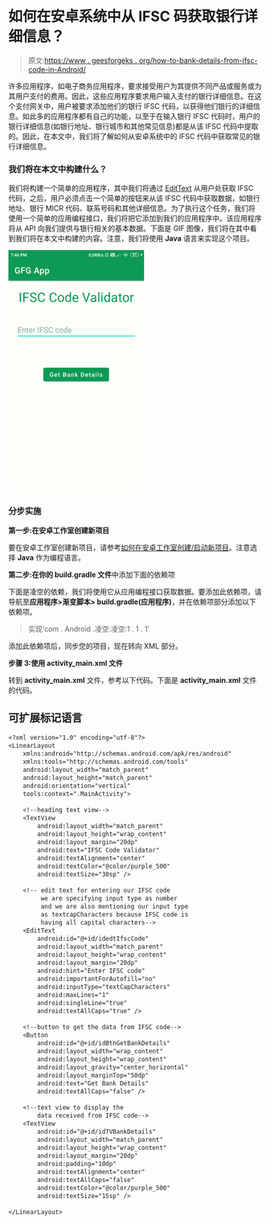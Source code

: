 # 如何在安卓系统中从 IFSC 码获取银行详细信息？

> 原文:[https://www . geesforgeks . org/how-to-bank-details-from-ifsc-code-in-Android/](https://www.geeksforgeeks.org/how-to-get-bank-details-from-ifsc-code-in-android/)

许多应用程序，如电子商务应用程序，要求接受用户为其提供不同产品或服务或为其用户支付的费用。因此，这些应用程序要求用户输入支付的银行详细信息。在这个支付网关中，用户被要求添加他们的银行 IFSC 代码，以获得他们银行的详细信息。如此多的应用程序都有自己的功能，以至于在输入银行 IFSC 代码时，用户的银行详细信息(如银行地址、银行城市和其他常见信息)都是从该 IFSC 代码中提取的。因此，在本文中，我们将了解如何从安卓系统中的 IFSC 代码中获取常见的银行详细信息。

### 我们将在本文中构建什么？

我们将构建一个简单的应用程序，其中我们将通过 [EditText](https://www.geeksforgeeks.org/edittext-widget-in-android-using-java-with-examples/) 从用户处获取 IFSC 代码，之后，用户必须点击一个简单的按钮来从该 IFSC 代码中获取数据，如银行地址、银行 MICR 代码、联系号码和其他详细信息。为了执行这个任务，我们将使用一个简单的应用编程接口，我们将把它添加到我们的应用程序中。该应用程序将从 API 向我们提供与银行相关的基本数据。下面是 GIF 图像，我们将在其中看到我们将在本文中构建的内容。注意，我们将使用 **Java** 语言来实现这个项目。

![ Get Bank Details from IFSC Code in Android Sample GIF](img/6137817b472a1a8c912446c3ed1c96d6.png)

### **分步实施**

**第一步:在安卓工作室创建新项目**

要在安卓工作室创建新项目，请参考[如何在安卓工作室创建/启动新项目](https://www.geeksforgeeks.org/android-how-to-create-start-a-new-project-in-android-studio/)。注意选择 **Java** 作为编程语言。

**第二步:在你的 build.gradle 文件**中添加下面的依赖项

下面是凌空的依赖，我们将使用它从应用编程接口获取数据。要添加此依赖项，请导航至**应用程序>渐变脚本> build.gradle(应用程序)**，并在依赖项部分添加以下依赖项。

> 实现‘com . Android .凌空:凌空:1 . 1 . 1’

添加此依赖项后，同步您的项目，现在转向 XML 部分。

**步骤 3:使用 activity_main.xml 文件**

转到 **activity_main.xml** 文件，参考以下代码。下面是 **activity_main.xml** 文件的代码。

## 可扩展标记语言

```
<?xml version="1.0" encoding="utf-8"?>
<LinearLayout 
    xmlns:android="http://schemas.android.com/apk/res/android"
    xmlns:tools="http://schemas.android.com/tools"
    android:layout_width="match_parent"
    android:layout_height="match_parent"
    android:orientation="vertical"
    tools:context=".MainActivity">

    <!--heading text view-->
    <TextView
        android:layout_width="match_parent"
        android:layout_height="wrap_content"
        android:layout_margin="20dp"
        android:text="IFSC Code Validator"
        android:textAlignment="center"
        android:textColor="@color/purple_500"
        android:textSize="30sp" />

    <!-- edit text for entering our IFSC code
         we are specifying input type as number 
         and we are also mentioning our input type
         as textcapCharacters because IFSC code is
         having all capital characters-->
    <EditText
        android:id="@+id/idedtIfscCode"
        android:layout_width="match_parent"
        android:layout_height="wrap_content"
        android:layout_margin="20dp"
        android:hint="Enter IFSC code"
        android:importantForAutofill="no"
        android:inputType="textCapCharacters"
        android:maxLines="1"
        android:singleLine="true"
        android:textAllCaps="true" />

    <!--button to get the data from IFSC code-->
    <Button
        android:id="@+id/idBtnGetBankDetails"
        android:layout_width="wrap_content"
        android:layout_height="wrap_content"
        android:layout_gravity="center_horizontal"
        android:layout_marginTop="50dp"
        android:text="Get Bank Details"
        android:textAllCaps="false" />

    <!--text view to display the 
        data received from IFSC code-->
    <TextView
        android:id="@+id/idTVBankDetails"
        android:layout_width="match_parent"
        android:layout_height="wrap_content"
        android:layout_margin="20dp"
        android:padding="10dp"
        android:textAlignment="center"
        android:textAllCaps="false"
        android:textColor="@color/purple_500"
        android:textSize="15sp" />

</LinearLayout>
```